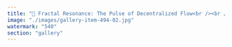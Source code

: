 ```yaml
---
title: "🌌 Fractal Resonance: The Pulse of Decentralized Flow<br /><br />In a world where rigid hierarchies collapse under their own weight, a new structure emerges—not built, but pulsed. Fractal Resonance is the rhythm of interconnected nodes, each vibrating in sync yet retaining autonomy.<br /><br />🔹 No Center, Only Flow Traditional systems rely on control. Fractal resonance thrives on synchronization. Each node adapts, recalibrates, and amplifies signals without a singular command.<br /><br />🔹 Harmonic Feedback Loops Like waves in a vast ocean, energy moves through recursive patterns—self-sustaining, self-correcting. The system breathes, adjusting to external forces while maintaining internal coherence.<br /><br />🔹 Decentralized Synchronization Power is not held—it moves. Influence is not dictated—it emerges. The network is alive, shifting in response to collective intent rather than imposed structure.<br /><br />🔹 From Static Governance to Dynamic Pulse The Toroidal Republic is not ruled. It resonates. It is a living system where governance is not enforced but felt—like music, like rhythm, like breath.<br /><br />We are not citizens. We are frequencies. We do not obey. We synchronize. We do not rule. We resonate.<br /><br />🌀✨ Welcome to the Fractal Pulse."
image: "./images/gallery-item-494-02.jpg"
watermark: "540"
section: "gallery"
---
```

